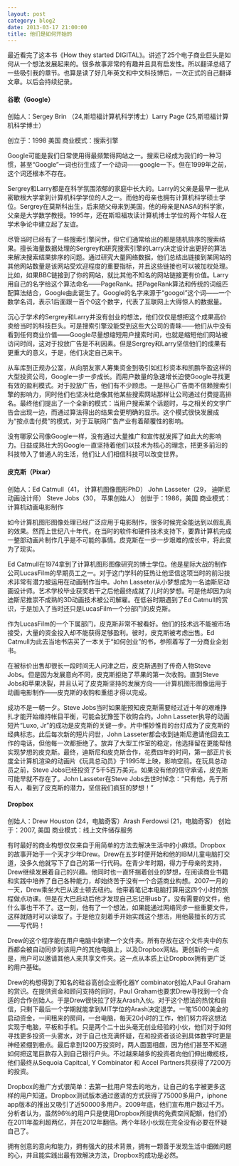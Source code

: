 ```yaml
---
layout: post
category: blog2
date: 2013-03-17 21:00:00
title: 他们是如何开始的
---
```


最近看完了这本书《How they started DIGITAL》。讲述了25个电子商业巨头是如何从一个想法发展起来的。很多故事非常的有趣并且具有启发性。所以翻译总结了一些吸引我的章节。也算是读了好几年英文和中文科技博后，一次正式的自己翻译文章。以后会持续纪录。

#### 谷歌（Google）

创始人：Sergey Brin （24,斯坦福计算机科学博士）Larry Page (25,斯坦福计算机科学博士）

创立于：1998 美国
商业模式：搜索引擎

Google可能是我们日常使用得最频繁得网站之一。搜索已经成为我们的一种习惯，甚至“Google”一词也衍生成了一个动词——google一下。但在1999年之前，这个词还根本不存在。

Sergrey和Larry都是在科学氛围浓郁的家庭中长大的。Larry的父亲是最早一批从密歇根大学拿到计算机科学学位的人之一。而他的母亲也拥有计算机科学硕士学位。Sergrey在莫斯科出生，后来随父母来到美国，他的母亲是NASA的科学家，父亲是大学数学教授。1995年，还在斯坦福攻读计算机博士学位的两个年轻人在学术争论中建立起了友谊。

尽管当时已经有了一些搜索引擎问世，但它们通常给出的都是随机排序的搜索结果。擅长海量数据处理的Sergrey和研究搜索引擎的Larry决定设计出更好的算法来解决搜索结果排序的问题。通过研究大量网络数据，他们总结出链接到某网站的其他网站数量是该网站受欢迎程度的重要指标，并且这些链接也可以被加权处理。比如，如果BBC链接到了你的网站，就比其他不知名的网站链接更有价值。Larry用自己的名字给这个算法命名——PageRank。把PageRank算法和传统的词组匹配算法结合，Google由此诞生了。Google的名字来源于“googol”这个词——一个数学名词，表示1后面跟一百个0这个数字，代表了互联网上大得惊人的数据量。

沉心于学术的Sergrey和Larry并没有创业的想法，他们仅仅是想把这个成果高价卖给当时的科技巨头。可是搜索引擎没能受到这些大公司的青睐——他们从中没有看到任何商业价值——Google尽量想缩短用户搜索时间，也就是缩短他们网站被访问时间，这对于投放广告是不利因素。但是Sergrey和Larry坚信他们的成果有更重大的意义，于是，他们决定自己来干。

从车库到正规办公室，从向朋友家人筹集资金到吸引如红杉资本和凯鹏华盈这样的大型投资公司，Google一步一步成长。而用户数量的急速增长迫使Google寻找更有效的盈利模式。对于投放广告，他们有不少顾虑。一是担心广告商不信赖搜索引擎的影响力，同时他们也坚决杜绝像其他某些搜索网站那样让公司通过付费提高排名。最终他们提出了一个全新的模式：当用户搜索某个话题时，与之相关的文字广告会出现一边，而通过算法得出的结果会更明确的显示。这个模式很快发展成为“按点击付费”的模式，对于互联网广告产业有着颠覆性的影响。

没有哪家公司像Google一样，没有通过大量推广和宣传就发挥了如此大的影响力。日益成熟壮大的Google一直坚持着他们以技术为核心的理念，把更多前沿的科技带入了普通人的生活，他们让人们相信科技可以改变世界。

 

#### 皮克斯（Pixar）

创始人：Ed Catmull（41， 计算机图像图形PhD） John Lasseter（29， 迪斯尼动画设计师） Steve Jobs（30， 苹果创始人）
创世于：1986，美国
商业模式：计算机动画电影制作

如今计算机图形图像处理已经广泛应用于电影制作，很多时候完全能达到以假乱真的效果。然而上世纪八十年代，在当时的软件和硬件技术支持下，要靠计算机完成一整部动画片制作几乎是不可能的事情。皮克斯在一步一步艰难的成长中，将此变为了现实。

Ed Catmull在1974拿到了计算机图形图像研究的博士学位。他是星际大战的制作公司LucasFilm的早期员工之一。对于这门学科的狂热让他坚信这项当时的前沿技术非常有潜力被运用在动画制作当中。John Lasseter从小梦想成为一名迪斯尼动画设计师。艺术学校毕业获奖若干之后他最终成就了儿时的梦想。可是他却因为向迪斯尼推崇不成熟的3D动画技术被公司解雇。在低谷时期遇到了Ed Catmull的赏识，于是加入了当时还只是LucasFilm一个分部门的皮克斯。

作为LucasFilm的一个下属部门，皮克斯非常不被看好。他们的技术远不能被市场接受，大量的资金投入却不能获得足够盈利。彼时，皮克斯被考虑出售。Ed Catmull为此去当地书店买了一本关于“如何创业”的书，参照着写了一分商业企划书。

在被标价出售却很长一段时间无人问津之后，皮克斯遇到了传奇人物Steve Jobs。但是因为发展意向不同，皮克斯拒绝了苹果的第一次收购。直到Steve Jobs和苹果决裂，并且认可了皮克斯坚持的发展方向——计算机图形图像运用于动画电影制作——皮克斯的收购和重组才得以完成。

成功不是一朝一夕。Steve Jobs当时如果能预知皮克斯需要经过近十年的艰难挣扎才能开始维持帐目平衡，可能会犹豫签下收购合约。John Lasseter执导的动画短片“Luxo, Jr”的成功是皮克斯的关键一步。片中惟妙惟肖的台灯成为了皮克斯的经典标志。此后每次新的短片问世，John Lasseter都会收到迪斯尼邀请他回去工作的电话，但他每一次都拒绝了。放弃了大型工作室的稳定，他选择留在更能帮他实现梦想的皮克斯。最终，迪斯尼和皮克斯合作，花费四年的时间，第一部正片长度全计算机渲染的动画片《玩具总动员》于1995年上映，影响空前。在玩具总动员之前，Steve Jobs已经投资了5千5百万美元。如果没有他的信守承诺，皮克斯可能早就不存在了。John Lasseter在Steve Jobs去世时悼念：“只有他，先于所有人，看到了皮克斯的潜力，坚信我们疯狂的梦想！”

 

#### Dropbox

创始人：Drew Houston (24，电脑奇客）Arash Ferdowsi (21，电脑奇客）
创始于：2007, 美国
商业模式：线上文件储存服务

有时最好的商业构想仅仅来自于用简单的方法去解决生活中的小麻烦。Dropbox的故事开始于一个天才少年Drew。Drew在五岁时便开始和他的IBM儿童电脑打交道，没多久他就写下了自己的第一行代码。在青少年时期，得力于母亲的支持，Drew继续发展着自己的兴趣。他同时也一直怀揣着创业的梦想，在阅读商业书籍和实践中培养了自己各种能力，却始终苦于没有一个合适商业构想。2007一月的一天，Drew乘坐大巴从波士顿去纽约。他带着笔记本电脑打算用这四个小时的旅程做点功课。但是在大巴启动后他才发现自己忘记带usb了。没有需要的文件，他什么事也干不了。这一刻，他有了一个想法，如果能通过网络同步一些重要文件，这样就随时可以读取了。于是他立刻着手开始实践这个想法，用他最擅长的方式——写代码！

Drew的这个程序能在用户电脑中新建一个文件夹。所有存放在这个文件夹中的东西都会被自动同步到该用户的其他电脑上，以及Dropbox网站。更创新的一点是，用户可以邀请其他人来共享文件夹。这一点从本质上让Dropbox拥有更广泛的用户基础。

Drew的构想得到了知名的硅谷高创企业孵化器Y combinator创始人Paul Graham的赏识。在提供资金和顾问支持的同时，Paul Graham也要求Drew寻找到一个合适的合作创始人。于是Drew很快拉了好友Arash入伙。对于这个想法的热忱和自信，只剩下最后一个学期就能拿到MIT学位的Arash决定退学。一笔15000美金的启动资金，一间租来的房间，一台电脑，每天20小时的工作，他们努力将这想法实现于电脑，平板和手机。只是两个二十出头毫无创业经验的小伙，他们对于如何寻找更多投资一头雾水，对于自己也充满怀疑，在和投资者谈论到具体数字时更是神经紧绷到极点。最后拿到1200万投资时，两人面面相觑，因为他们甚至不知道如何把这笔巨款存入到自己银行户头。不过越来越多的投资者向他们伸出橄榄枝，他们最终从Sequoia Capitcal, Y Combinator 和 Accel Partners共获得了7200万的投资。


Dropbox的推广方式很简单：去第一批用户常去的地方，让自己的名字被更多这样的用户知道。Dropbox测试版本通过邀请的方式获得了75000多用户，iphone app版本的推出又吸引了近50000多用户。2009年底，他们宣布用户数过千万。分析者认为，虽然96％的用户只是使用Dropbox所提供的免费空间配额，他们仍在2011年盈利超两亿，并在2012年翻倍。两个年轻小伙现在完全没有必要在怀疑自己了。

拥有创意的意向和能力，拥有强大的技术背景，拥有一颗善于发现生活中细微问题的心，并且能实践出最有效解决方法，Dropbox的成功是必然。